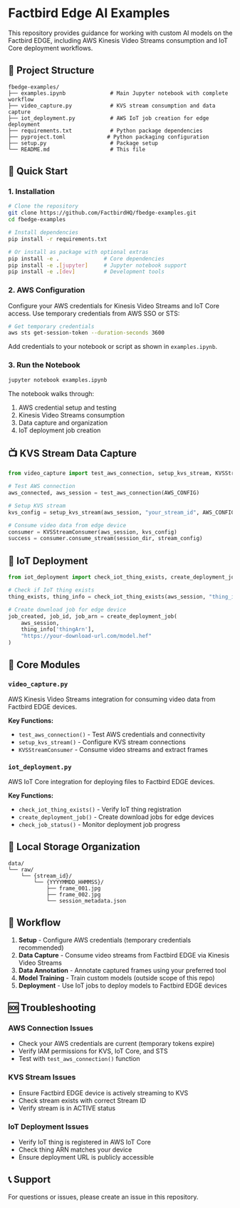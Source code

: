 # Factbird Edge AI Examples

This repository provides guidance for working with custom AI models on the Factbird EDGE, including AWS Kinesis Video Streams consumption and IoT Core deployment workflows.

## 📁 Project Structure

```
fbedge-examples/
├── examples.ipynb              # Main Jupyter notebook with complete workflow
├── video_capture.py            # KVS stream consumption and data capture
├── iot_deployment.py           # AWS IoT job creation for edge deployment
├── requirements.txt            # Python package dependencies
├── pyproject.toml             # Python packaging configuration
├── setup.py                    # Package setup
└── README.md                   # This file
```

## 🚀 Quick Start

### 1. Installation

```bash
# Clone the repository
git clone https://github.com/FactbirdHQ/fbedge-examples.git
cd fbedge-examples

# Install dependencies
pip install -r requirements.txt

# Or install as package with optional extras
pip install -e .              # Core dependencies
pip install -e .[jupyter]     # Jupyter notebook support
pip install -e .[dev]         # Development tools
```

### 2. AWS Configuration

Configure your AWS credentials for Kinesis Video Streams and IoT Core access. Use temporary credentials from AWS SSO or STS:

```bash
# Get temporary credentials
aws sts get-session-token --duration-seconds 3600
```

Add credentials to your notebook or script as shown in `examples.ipynb`.

### 3. Run the Notebook

```bash
jupyter notebook examples.ipynb
```

The notebook walks through:

1. AWS credential setup and testing
2. Kinesis Video Streams consumption
3. Data capture and organization
4. IoT deployment job creation

## 📺 KVS Stream Data Capture

```python
from video_capture import test_aws_connection, setup_kvs_stream, KVSStreamConsumer

# Test AWS connection
aws_connected, aws_session = test_aws_connection(AWS_CONFIG)

# Setup KVS stream
kvs_config = setup_kvs_stream(aws_session, "your_stream_id", AWS_CONFIG)

# Consume video data from edge device
consumer = KVSStreamConsumer(aws_session, kvs_config)
success = consumer.consume_stream(session_dir, stream_config)
```

## 🚀 IoT Deployment

```python
from iot_deployment import check_iot_thing_exists, create_deployment_job

# Check if IoT thing exists
thing_exists, thing_info = check_iot_thing_exists(aws_session, "thing_id")

# Create download job for edge device
job_created, job_id, job_arn = create_deployment_job(
    aws_session,
    thing_info['thingArn'],
    "https://your-download-url.com/model.hef"
)
```

## 🔧 Core Modules

### `video_capture.py`

AWS Kinesis Video Streams integration for consuming video data from Factbird EDGE devices.

**Key Functions:**

- `test_aws_connection()` - Test AWS credentials and connectivity
- `setup_kvs_stream()` - Configure KVS stream connections
- `KVSStreamConsumer` - Consume video streams and extract frames

### `iot_deployment.py`

AWS IoT Core integration for deploying files to Factbird EDGE devices.

**Key Functions:**

- `check_iot_thing_exists()` - Verify IoT thing registration
- `create_deployment_job()` - Create download jobs for edge devices
- `check_job_status()` - Monitor deployment job progress

## 💾 Local Storage Organization

```
data/
└── raw/
    └── {stream_id}/
        └── {YYYYMMDD_HHMMSS}/
            ├── frame_001.jpg
            ├── frame_002.jpg
            └── session_metadata.json
```

## 🎯 Workflow

1. **Setup** - Configure AWS credentials (temporary credentials recommended)
2. **Data Capture** - Consume video streams from Factbird EDGE via Kinesis Video Streams
3. **Data Annotation** - Annotate captured frames using your preferred tool
4. **Model Training** - Train custom models (outside scope of this repo)
5. **Deployment** - Use IoT jobs to deploy models to Factbird EDGE devices

## 🆘 Troubleshooting

### AWS Connection Issues

- Check your AWS credentials are current (temporary tokens expire)
- Verify IAM permissions for KVS, IoT Core, and STS
- Test with `test_aws_connection()` function

### KVS Stream Issues

- Ensure Factbird EDGE device is actively streaming to KVS
- Check stream exists with correct Stream ID
- Verify stream is in ACTIVE status

### IoT Deployment Issues

- Verify IoT thing is registered in AWS IoT Core
- Check thing ARN matches your device
- Ensure deployment URL is publicly accessible

## 📞 Support

For questions or issues, please create an issue in this repository.

